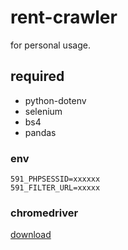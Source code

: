 # rent-crawler

for personal usage.

## required

* python-dotenv
* selenium
* bs4
* pandas

### env
```
591_PHPSESSID=xxxxxx
591_FILTER_URL=xxxxx
```
### chromedriver

[download](https://sites.google.com/chromium.org/driver/downloads)